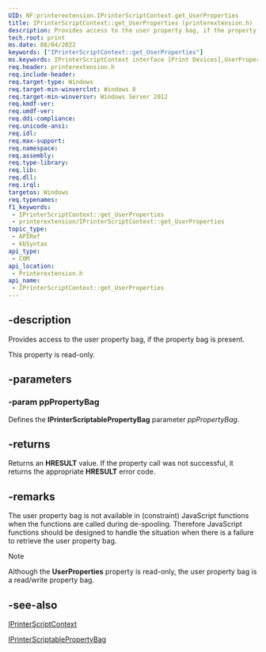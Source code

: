 ```yaml
---
UID: NF:printerextension.IPrinterScriptContext.get_UserProperties
title: IPrinterScriptContext::get_UserProperties (printerextension.h)
description: Provides access to the user property bag, if the property bag is present.
tech.root: print
ms.date: 08/04/2022
keywords: ["IPrinterScriptContext::get_UserProperties"]
ms.keywords: IPrinterScriptContext interface [Print Devices],UserProperties property, IPrinterScriptContext.UserProperties, IPrinterScriptContext.get_UserProperties, IPrinterScriptContext::UserProperties, IPrinterScriptContext::get_UserProperties, UserProperties property [Print Devices], UserProperties property [Print Devices],IPrinterScriptContext interface, get_UserProperties, print.iprinterscriptcontext_userproperties, printerextension/IPrinterScriptContext::UserProperties, printerextension/IPrinterScriptContext::get_UserProperties
req.header: printerextension.h
req.include-header: 
req.target-type: Windows
req.target-min-winverclnt: Windows 8
req.target-min-winversvr: Windows Server 2012
req.kmdf-ver: 
req.umdf-ver: 
req.ddi-compliance: 
req.unicode-ansi: 
req.idl: 
req.max-support: 
req.namespace: 
req.assembly: 
req.type-library: 
req.lib: 
req.dll: 
req.irql: 
targetos: Windows
req.typenames: 
f1_keywords:
 - IPrinterScriptContext::get_UserProperties
 - printerextension/IPrinterScriptContext::get_UserProperties
topic_type:
 - APIRef
 - kbSyntax
api_type:
 - COM
api_location:
 - Printerextension.h
api_name:
 - IPrinterScriptContext::get_UserProperties
---
```


## -description

Provides access to the user property bag, if the property bag is present.

This property is read-only.

## -parameters

### -param ppPropertyBag

Defines the **IPrinterScriptablePropertyBag** parameter *ppPropertyBag*.

## -returns

Returns an **HRESULT** value. If the property call was not successful, it returns the appropriate **HRESULT** error code.

## -remarks

The user property bag is not available in (constraint) JavaScript functions when the functions are called during de-spooling. Therefore JavaScript functions should be designed to handle the situation when there is a failure to retrieve the user property bag.

> [!NOTE]
> Although the **UserProperties** property is read-only, the user property bag is a read/write property bag.

## -see-also

[IPrinterScriptContext](./nn-printerextension-iprinterscriptcontext.md)

[IPrinterScriptablePropertyBag](./nn-printerextension-iprinterscriptablepropertybag.md)